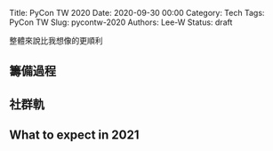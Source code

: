 Title: PyCon TW 2020
Date: 2020-09-30 00:00
Category: Tech
Tags: PyCon TW
Slug: pycontw-2020
Authors: Lee-W
Status: draft



整體來說比我想像的更順利



## 籌備過程


## 社群軌

## What to expect in 2021
